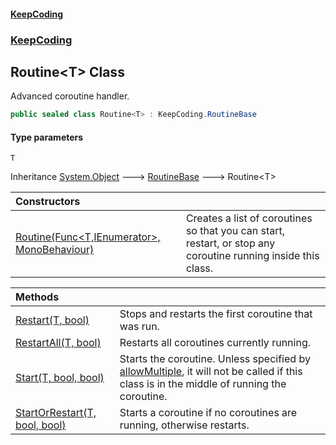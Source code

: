 #### [KeepCoding](index.md 'index')
### [KeepCoding](KeepCoding.md 'KeepCoding')
## Routine&lt;T&gt; Class
Advanced coroutine handler.   
```csharp
public sealed class Routine<T> : KeepCoding.RoutineBase
```
#### Type parameters
<a name='KeepCoding_Routine_T__T'></a>
`T`  
  

Inheritance [System.Object](https://docs.microsoft.com/en-us/dotnet/api/System.Object 'System.Object') &#129106; [RoutineBase](KeepCoding_RoutineBase.md 'KeepCoding.RoutineBase') &#129106; Routine&lt;T&gt;  

| Constructors | |
| :--- | :--- |
| [Routine(Func&lt;T,IEnumerator&gt;, MonoBehaviour)](KeepCoding_Routine_T__Routine(System_Func_T_System_Collections_IEnumerator__MonoBehaviour).md 'KeepCoding.Routine&lt;T&gt;.Routine(System.Func&lt;T,System.Collections.IEnumerator&gt;, MonoBehaviour)') | Creates a list of coroutines so that you can start, restart, or stop any coroutine running inside this class.<br/> |

| Methods | |
| :--- | :--- |
| [Restart(T, bool)](KeepCoding_Routine_T__Restart(T_bool).md 'KeepCoding.Routine&lt;T&gt;.Restart(T, bool)') | Stops and restarts the first coroutine that was run.<br/> |
| [RestartAll(T, bool)](KeepCoding_Routine_T__RestartAll(T_bool).md 'KeepCoding.Routine&lt;T&gt;.RestartAll(T, bool)') | Restarts all coroutines currently running.<br/> |
| [Start(T, bool, bool)](KeepCoding_Routine_T__Start(T_bool_bool).md 'KeepCoding.Routine&lt;T&gt;.Start(T, bool, bool)') | Starts the coroutine. Unless specified by [allowMultiple](KeepCoding_Routine_T__Start(T_bool_bool).md#KeepCoding_Routine_T__Start(T_bool_bool)_allowMultiple 'KeepCoding.Routine&lt;T&gt;.Start(T, bool, bool).allowMultiple'), it will not be called if this class is in the middle of running the coroutine.<br/> |
| [StartOrRestart(T, bool, bool)](KeepCoding_Routine_T__StartOrRestart(T_bool_bool).md 'KeepCoding.Routine&lt;T&gt;.StartOrRestart(T, bool, bool)') | Starts a coroutine if no coroutines are running, otherwise restarts.<br/> |
